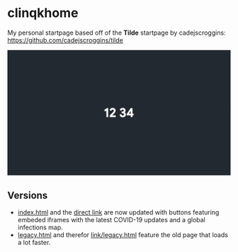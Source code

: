 # clinqkhome
My personal startpage based off of the **Tilde** startpage by cadejscroggins: https://github.com/cadejscroggins/tilde

![Screenshot](/screenshot.png)

## Versions
* [index.html](/index.html) and the [direct link](https://clinqkhome.now.sh/) are now updated with buttons featuring embeded iframes with the latest COVID-19 updates and a global infections map.
* [legacy.html](/legacy.html) and therefor [link/legacy.html](https://clinqkhome.now.sh/legacy.html) feature the old page that loads a lot faster.
